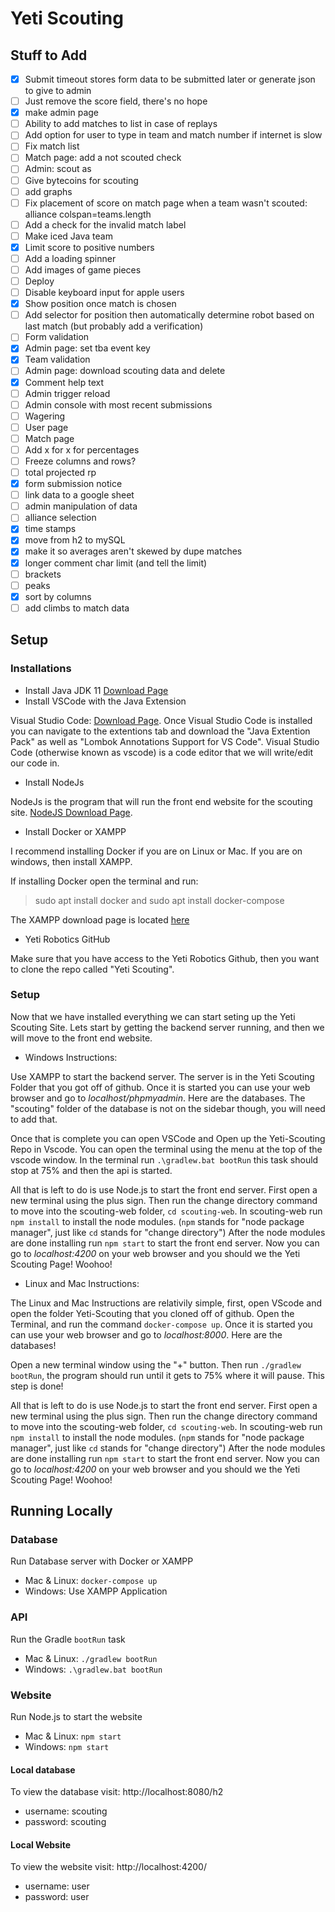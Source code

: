# Yeti Scouting

## Stuff to Add
- [x] Submit timeout stores form data to be submitted later or generate json to give to admin
- [ ] Just remove the score field, there's no hope
- [x] make admin page
- [ ] Ability to add matches to list in case of replays
- [ ] Add option for user to type in team and match number if internet is slow
- [ ] Fix match list
- [ ] Match page: add a not scouted check
- [ ] Admin: scout as
- [ ] Give bytecoins for scouting
- [ ] add graphs
- [ ] Fix placement of score on match page when a team wasn't scouted:  alliance colspan=teams.length
- [ ] Add a check for the invalid match label
- [ ] Make iced Java team
- [x] Limit score to positive numbers
- [ ] Add a loading spinner
- [ ] Add images of game pieces
- [ ] Deploy
- [ ] Disable keyboard input for apple users
- [x] Show position once match is chosen
- [ ] Add selector for position then automatically determine robot based on last match (but probably add a verification)
- [ ] Form validation
- [x] Admin page: set tba event key
- [x] Team validation
- [ ] Admin page: download scouting data and delete
- [x] Comment help text
- [ ] Admin trigger reload
- [ ] Admin console with most recent submissions
- [ ] Wagering
- [ ] User page
- [ ] Match page
- [ ] Add x for x for percentages
- [ ] Freeze columns and rows?
- [ ] total projected rp
- [x] form submission notice
- [ ] link data to a google sheet
- [ ] admin manipulation of data
- [ ] alliance selection
- [x] time stamps
- [x] move from h2 to mySQL
- [x] make it so averages aren't skewed by dupe matches
- [x] longer comment char limit (and tell the limit)
- [ ] brackets
- [ ] peaks
- [x] sort by columns
- [ ] add climbs to match data

## Setup

### Installations

- Install Java JDK 11 [Download Page](https://www.oracle.com/java/technologies/javase-jdk11-downloads.html)
- Install VSCode with the Java Extension

Visual Studio Code: [Download Page](code.visualstudio.com). Once Visual Studio Code is installed you can navigate to the extentions tab and download the "Java Extention Pack" as well as "Lombok Annotations Support for VS Code". Visual Studio Code (otherwise known as vscode) is a code editor that we will write/edit our code in.

- Install NodeJs

NodeJs is the program that will run the front end website for the scouting site. [NodeJS Download Page](nodejs.org/en/).

- Install Docker or XAMPP

I recommend installing Docker if you are on Linux or Mac. If you are on windows, then install XAMPP.

If installing Docker open the terminal and run:
> sudo apt install docker
and
> sudo apt install docker-compose

The XAMPP download page is located [here](https://www.apachefriends.org/index.html)

- Yeti Robotics GitHub

Make sure that you have access to the Yeti Robotics Github, then you want to clone the repo called "Yeti Scouting".

### Setup

Now that we have installed everything we can start seting up the Yeti Scouting Site. Lets start by getting the backend server running, and then we will move to the front end website.

- Windows Instructions:

Use XAMPP to start the backend server. The server is in the Yeti Scouting Folder that you got off of github. Once it is started you can use your web browser and go to *localhost/phpmyadmin*. Here are the databases. The "scouting" folder of the database is not on the sidebar though, you will need to add that.

Once that is complete you can open VSCode and Open up the Yeti-Scouting Repo in Vscode. You can open the terminal using the menu at the top of the vscode window. In the terminal run `.\gradlew.bat bootRun` this task should stop at 75% and then the api is started.

All that is left to do is use Node.js to start the front end server. First open a new terminal using the plus sign. Then run the change directory command to move into the scouting-web folder, `cd scouting-web`. In scouting-web run `npm install` to install the node modules. (`npm` stands for "node package manager", just like `cd` stands for "change directory") After the node modules are done installing run `npm start` to start the front end server. Now you can go to *localhost:4200* on your web browser and you should we the Yeti Scouting Page! Woohoo!

- Linux and Mac Instructions:

The Linux and Mac Instructions are relativily simple, first, open VScode and open the folder Yeti-Scouting that you cloned off of github. Open the Terminal, and run the command `docker-compose up`. Once it is started you can use your web browser and go to *localhost:8000*. Here are the databases!

Open a new terminal window using the "+" button. Then run `./gradlew bootRun`, the program should run until it gets to 75% where it will pause. This step is done!

All that is left to do is use Node.js to start the front end server. First open a new terminal using the plus sign. Then run the change directory command to move into the scouting-web folder, `cd scouting-web`. In scouting-web run `npm install` to install the node modules. (`npm` stands for "node package manager", just like `cd` stands for "change directory") After the node modules are done installing run `npm start` to start the front end server. Now you can go to *localhost:4200* on your web browser and you should we the Yeti Scouting Page! Woohoo!


## Running Locally

### Database
Run Database server with Docker or XAMPP
- Mac & Linux: `docker-compose up`
- Windows: Use XAMPP Application

### API
Run the Gradle `bootRun` task
- Mac & Linux:  `./gradlew bootRun`
- Windows: `.\gradlew.bat bootRun`

### Website
Run Node.js to start the website
- Mac & Linux: `npm start`
- Windows: `npm start`

#### Local database
To view the database visit: 
http://localhost:8080/h2
- username: scouting
- password: scouting

#### Local Website
To view the website visit:
http://localhost:4200/
- username: user
- password: user